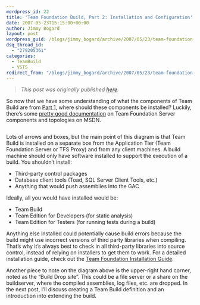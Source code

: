 ```yaml
---
wordpress_id: 22
title: 'Team Foundation Build, Part 2: Installation and Configuration'
date: 2007-05-23T15:15:00+00:00
author: Jimmy Bogard
layout: post
wordpress_guid: /blogs/jimmy_bogard/archive/2007/05/23/team-foundation-build-part-2-installation-and-configuration.aspx
dsq_thread_id:
  - "279205361"
categories:
  - TeamBuild
  - VSTS
redirect_from: "/blogs/jimmy_bogard/archive/2007/05/23/team-foundation-build-part-2-installation-and-configuration.aspx/"
---
```

> _This post was originally published [here](http://grabbagoft.blogspot.com/2007/05/img-border-0-so-now-that-we-have-some.html)._

So now that we have some understanding of what the components of Team Build are from [Part 1](https://lostechies.com/blogs/jimmy_bogard/archive/2007/05/22/team-foundation-build-part-1.aspx), where should these components be installed? Luckily, there&#8217;s some [pretty good documentation](http://msdn2.microsoft.com/en-us/library/ms181710%28VS.80%29.aspx) on Team Foundation Server components and topologies on MSDN.

[<img style="cursor: pointer" src="http://bp0.blogger.com/_poAbnIVuAzE/RngCLyuzsbI/AAAAAAAAAA0/4SxO0APIyo0/s400/Team+Build.JPG" alt="" border="0" />](http://bp0.blogger.com/_poAbnIVuAzE/RngCLyuzsbI/AAAAAAAAAA0/4SxO0APIyo0/s1600-h/Team+Build.JPG)

Lots of arrows and boxes, but the main point of this diagram is that Team Build is installed on a separate box from the Application Tier (Team Foundation Server or TFS Proxy) and from any client machines. A build machine should only have software installed to support the execution of a build. You shouldn&#8217;t install:

  * Third-party control packages 
  * Database client tools (Toad, SQL Server Client Tools, etc.) 
  * Anything that would push assemblies into the GAC

Ideally, all you would have installed would be:

  * Team Build 
  * Team Edition for Developers (for static analysis) 
  * Team Edition for Testers (for running tests during a build)

Anything else installed could potentially cause build errors because the build might use incorrect versions of third party libraries when compiling. That&#8217;s why it&#8217;s always best to check in all third-party libraries into source control, instead of relying on installers to get them to work. For a detailed installation guide, check out the [Team Foundation Installation Guide](http://www.microsoft.com/downloads/details.aspx?familyid=e54bf6ff-026b-43a4-ade4-a690388f310e&displaylang=en).

Another piece to note on the diagram above is the upper-right hand corner, noted as the &#8220;Build Drop site&#8221;. This could be a file server or a share on the buildserver, where the compiled assemblies, log files, etc. are dropped. In the next post, I&#8217;ll discuss creating a Team Build definition and an introduction into extending the build.